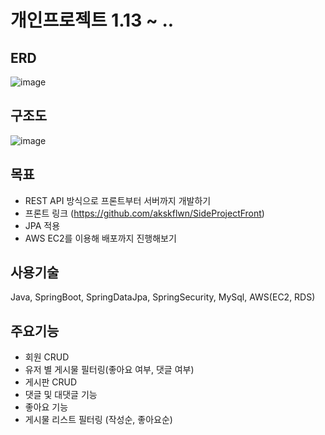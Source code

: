 # 개인프로젝트 1.13 ~ ..
## ERD
![image](https://user-images.githubusercontent.com/104490310/217221497-a35c6931-3cdd-4d54-95c7-d90eaa26e510.png)

## 구조도 

![image](https://user-images.githubusercontent.com/104490310/217223925-9dc44366-57ed-4349-be00-accf59c808f9.png)

## 목표
- REST API 방식으로 프론트부터 서버까지 개발하기 
- 프론트 링크 (https://github.com/akskflwn/SideProjectFront)
- JPA 적용
- AWS EC2를 이용해 배포까지 진행해보기

## 사용기술

Java, SpringBoot, SpringDataJpa, SpringSecurity, MySql, AWS(EC2, RDS)

## 주요기능

- 회원 CRUD
- 유저 별 게시물 필터링(좋아요 여부, 댓글 여부)
- 게시판 CRUD
- 댓글 및 대댓글 기능
- 좋아요 기능
- 게시물 리스트 필터링 (작성순, 좋아요순)


